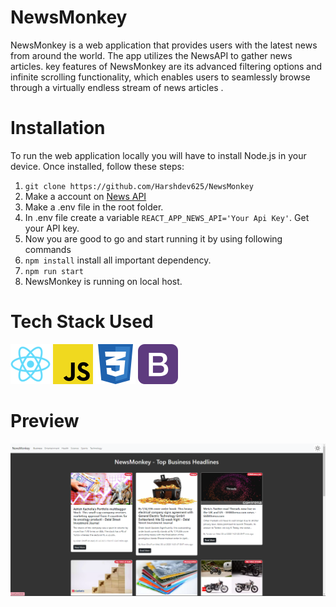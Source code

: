 # NewsMonkey
<!-- Description -->
NewsMonkey is a web application that provides users with the latest news from around the world. The app utilizes the NewsAPI to gather news articles. key features of NewsMonkey are its advanced filtering options and infinite scrolling functionality, which enables users to seamlessly browse through a virtually endless stream of news articles .

# Installation
<!-- Before running your site -->
To run the web application locally you will have to install Node.js in your device.
Once installed, follow these steps:

<!--Ordered List-->
1. `git clone https://github.com/Harshdev625/NewsMonkey`
2. Make a account on [News API](https://newsapi.org/)
3. Make a .env file in the root folder.
4. In .env file create a variable ```REACT_APP_NEWS_API='Your Api Key'```. Get your API key.
5. Now you are good to go and start running it by using following commands
6. ```npm install``` install all important dependency.
6. ```npm run start```
7. NewsMonkey is running on local host.

<!-- Images -->
# Tech Stack Used
![React](src\Image\React.png)
![Javascript](src\Image\javascript.png)
![CSS](src\Image\CSS.png)
![Bootstrap](src\Image\bootstrap.png)

<!--Preview-->
# Preview

![NewsMonkey](src\Image\NewsMonkey.png)
